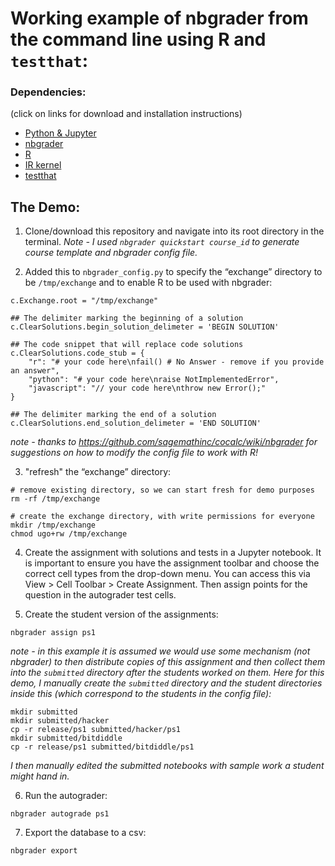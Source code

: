 # Working example of nbgrader from the command line using R and `testthat`:

### Dependencies:
(click on links for download and installation instructions)
- [Python & Jupyter](https://www.anaconda.com/download/)
- [nbgrader](http://nbgrader.readthedocs.io/en/stable/user_guide/installation.html)
- [R](https://cran.r-project.org/)
- [IR kernel](https://irkernel.github.io/installation/)
- [testthat](https://github.com/r-lib/testthat#installation)


## The Demo:
1. Clone/download this repository and navigate into its root directory in the terminal. *Note - I used `nbgrader quickstart course_id` to generate course template and nbgrader config file.*

2. Added this to `nbgrader_config.py` to specify the “exchange” directory to be `/tmp/exchange` and to enable R to be used with nbgrader:
```
c.Exchange.root = "/tmp/exchange"

## The delimiter marking the beginning of a solution
c.ClearSolutions.begin_solution_delimeter = 'BEGIN SOLUTION'

## The code snippet that will replace code solutions
c.ClearSolutions.code_stub = {
    "r": "# your code here\nfail() # No Answer - remove if you provide an answer",
    "python": "# your code here\nraise NotImplementedError",
    "javascript": "// your code here\nthrow new Error();"
}

## The delimiter marking the end of a solution
c.ClearSolutions.end_solution_delimeter = 'END SOLUTION'
```

*note - thanks to https://github.com/sagemathinc/cocalc/wiki/nbgrader for suggestions on how to modify the config file to work with R!*

3. "refresh" the “exchange” directory:
```
# remove existing directory, so we can start fresh for demo purposes
rm -rf /tmp/exchange

# create the exchange directory, with write permissions for everyone
mkdir /tmp/exchange
chmod ugo+rw /tmp/exchange
```

4. Create the assignment with solutions and tests in a Jupyter notebook. It is important to ensure you have the assignment toolbar and choose the correct cell types from the drop-down menu. You can access this via View > Cell Toolbar > Create Assignment. Then assign points for the question in the autograder test cells.

5. Create the student version of the assignments:
```
nbgrader assign ps1
```

*note - in this example it is assumed we would use some mechanism (not nbgrader) to then distribute copies of this assignment and then collect them into the `submitted` directory after the students worked on them. Here for this demo, I manually create the `submitted` directory and the student directories inside this (which correspond to the students in the config file):*

```
mkdir submitted
mkdir submitted/hacker
cp -r release/ps1 submitted/hacker/ps1
mkdir submitted/bitdiddle
cp -r release/ps1 submitted/bitdiddle/ps1
```

*I then manually edited the submitted notebooks with sample work a student might hand in.*

6. Run the autograder:
```
nbgrader autograde ps1
```

7. Export the database to a csv:
```
nbgrader export
```
